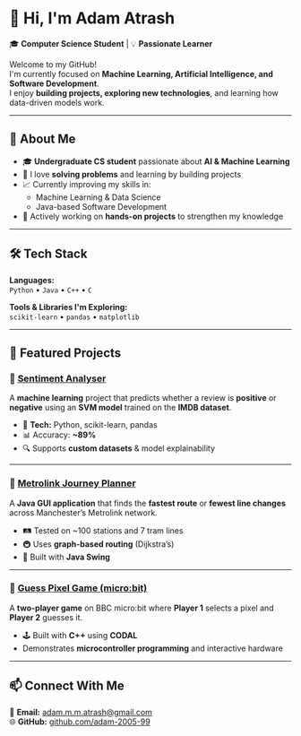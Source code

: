 # 👋 Hi, I'm **Adam Atrash**  
🎓 **Computer Science Student** | 💡 **Passionate Learner**  

Welcome to my GitHub!  
I'm currently focused on **Machine Learning, Artificial Intelligence, and Software Development**.  
I enjoy **building projects, exploring new technologies**, and learning how data-driven models work.

---

## 🚀 About Me
- 🎓 **Undergraduate CS student** passionate about **AI & Machine Learning**
- 🧩 I love **solving problems** and learning by building projects
- 📈 Currently improving my skills in:
  - Machine Learning & Data Science
  - Java-based Software Development
- 🌱 Actively working on **hands-on projects** to strengthen my knowledge

---

## 🛠 Tech Stack
**Languages:**  
`Python` • `Java` • `C++` • `C`

**Tools & Libraries I'm Exploring:**  
`scikit-learn` • `pandas` • `matplotlib`

---

## 📌 Featured Projects

### 🔹 [Sentiment Analyser](https://github.com/adam-2005-99/Sentiment-Analysis)  
A **machine learning** project that predicts whether a review is **positive** or **negative** using an **SVM model** trained on the **IMDB dataset**.  
- 🧠 **Tech:** Python, scikit-learn, pandas  
- 📊 Accuracy: **~89%**  
- 🔍 Supports **custom datasets** & model explainability

---

### 🔹 [Metrolink Journey Planner](https://github.com/adam-2005-99/MetroLink-Journey-Planner)  
A **Java GUI application** that finds the **fastest route** or **fewest line changes** across Manchester’s Metrolink network.  
- 🛤 Tested on ~100 stations and 7 tram lines  
- 🚇 Uses **graph-based routing** (Dijkstra’s)  
- 🎨 Built with **Java Swing**

---

### 🔹 [Guess Pixel Game (micro:bit)](https://github.com/adam-2005-99/Guess-Pixel-micro-bit)  
A **two-player game** on BBC micro:bit where **Player 1** selects a pixel and **Player 2** guesses it.  
- 🕹 Built with **C++** using **CODAL**  
- Demonstrates **microcontroller programming** and interactive hardware

---

## 📫 Connect With Me
📧 **Email:** adam.m.m.atrash@gmail.com  
🌐 **GitHub:** [github.com/adam-2005-99](https://github.com/adam-2005-99)
